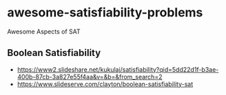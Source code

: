 # awesome-satisfiability-problems
Awesome Aspects of SAT

## Boolean Satisfiability
- https://www2.slideshare.net/kukulaj/satisfiability?qid=5dd22d1f-b3ae-400b-87cb-3a827e55f4aa&v=&b=&from_search=2
- https://www.slideserve.com/clayton/boolean-satisfiability-sat
